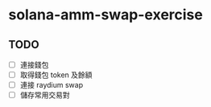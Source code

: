 # solana-amm-swap-exercise

## TODO

- [ ] 連接錢包
- [ ] 取得錢包 token 及餘額
- [ ] 連接 raydium swap
- [ ] 儲存常用交易對
